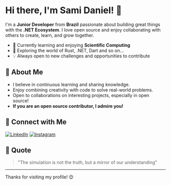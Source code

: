 # Hi there, I'm Sami Daniel! 👋

I'm a **Junior Developer** from **Brazil** passionate about building great things with the **.NET Ecosystem**. I love open source and enjoy collaborating with others to create, learn, and grow together.

- 🚀 Currently learning and enjoying **Scientific Computing**
- 🦀 Exploring the world of Rust, .NET, Dart and so on...
- 💡 Always open to new challenges and opportunities to contribute

## 🌱 About Me

- I believe in continuous learning and sharing knowledge.
- Enjoy combining creativity with code to solve real-world problems.
- Open to collaborations on interesting projects, especially in open source!
- **If you are an open source contributor, I admire you!**

## 🔗 Connect with Me

[![LinkedIn](https://img.shields.io/badge/LinkedIn-blue?logo=linkedin&style=for-the-badge)](https://linkedin.com/in/sami-daniel-santos-silva)
[![Instagram](https://img.shields.io/badge/Instagram-E4405F?logo=instagram&logoColor=white&style=for-the-badge)](https://instagram.com/samizys)

## 💬 Quote

> "The simulation is not the truth, but a mirror of our understanding"

---

Thanks for visiting my profile! 😊
